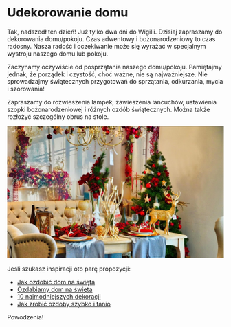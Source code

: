 # Udekorowanie domu

Tak, nadszedł ten dzień! Już tylko dwa dni do Wigilii. Dzisiaj zapraszamy do dekorowania domu/pokoju. Czas adwentowy i bożonarodzeniowy to czas radosny. Nasza radość i oczekiwanie może się wyrażać w specjalnym wystroju naszego domu lub pokoju.

Zaczynamy oczywiście od posprzątania naszego domu/pokoju. Pamiętajmy jednak, że porządek i czystość, choć ważne, nie są najważniejsze. Nie sprowadzajmy świątecznych przygotowań do sprzątania, odkurzania, mycia i szorowania!

Zapraszamy do rozwieszenia lampek, zawieszenia łańcuchów, ustawienia szopki bożonarodzeniowej i różnych ozdób świątecznych. Można także rozłożyć szczególny obrus na stole.

![Zdjęcie](/img/2020-12-22.jpg)

Jeśli szukasz inspiracji oto parę propozycji:

- [Jak ozdobić dom na święta](https://www.garneczki.pl/blog/jak-ozdobic-dom-na-swieta/)
- [Ozdabiamy dom na święta](https://muratordom.pl/wnetrza/dekoracje/najpiekniejsze-dekoracje-swiateczne-ozdabiamy-dom-na-swieta-aa-rHH6-oRPV-Jh9o.html)
- [10 najmodniejszych dekoracji](https://ladnydom.pl/budowa/56,167217,19305326,dekoracje-domu-na-swieta-bozego-narodzenia-w-10-najmodniejszych.html)
- [Jak zrobić ozdoby szybko i tanio](https://ladnydom.pl/budowa/56,167217,17168234,ozdoby-swiateczne-na-ostatnia-chwile-szybko-i-tanio-zrob.html)

Powodzenia!